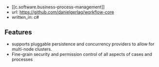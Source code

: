 
- [[c.software.business-process-management]]
- url: https://github.com/danielgerlag/workflow-core
- written_in: c# 

## Features

-  supports pluggable persistence and concurrency providers to allow for multi-node clusters.
-  Fine-grain security and permission control of all aspects of cases and processes